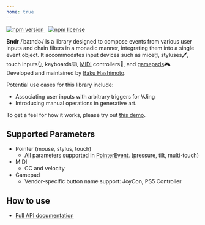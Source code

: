 ```yaml
---
home: true
---
```


<div class="badges">
	<p>
		<a href="https://www.npmjs.org/package/bndr-js">
			<img src="https://img.shields.io/npm/v/bndr-js.svg?style=flat-square" alt="npm version">
		</a>
		&nbsp;
		<a href="http://spdx.org/licenses/MIT">
			<img src="https://img.shields.io/npm/l/bndr-js.svg?style=flat-square" alt="npm license">
		</a>
	</p>
</div>

**Bndr** /ˈbaɪndɚ/ is a library designed to compose events from various user inputs and chain filters in a monadic manner, integrating them into a single event object. It accommodates input devices such as mice🖱️, styluses🖊️, touch inputs👆, keyboards⌨️, [MIDI](https://developer.mozilla.org/en-US/docs/Web/API/Web_MIDI_API) controllers🎹, and [gamepads](https://developer.mozilla.org/en-US/docs/Web/API/Gamepad_API)🎮. Developed and maintained by [Baku Hashimoto](https://baku89.com).

Potential use cases for this library include:

- Associating user inputs with arbitrary triggers for VJing
- Introducing manual operations in generative art.

To get a feel for how it works, please try out [this demo](https://baku89.github.io/bndr-js/).

## Supported Parameters

- Pointer (mouse, stylus, touch)
  - All parameters supported in [PointerEvent](https://developer.mozilla.org/en-US/docs/Web/API/Pointer_events). (pressure, tilt, multi-touch)
- MIDI
  - CC and velocity
- Gamepad
  - Vendor-specific button name support: JoyCon, PS5 Controller

## How to use

- [Full API documentation](https://baku89.github.io/bndr-js/docs/)
